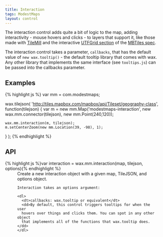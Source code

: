 ```yaml
---
title: Interaction
tags: ModestMaps
layout: control
---
```


The interaction control adds quite a bit of logic to the map, adding
interactivity - mouse hovers and clicks - to layers that support it, like those
made with [TileMill](http://tilemill.com/) and the interactive
[UTFGrid section](https://github.com/mapbox/mbtiles-spec/blob/master/1.1/utfgrid.md)
of the [MBTiles spec](https://github.com/mapbox/mbtiles-spec).

The interaction control takes a parameter, `callbacks`, that has the
default value of `new wax.tooltip()` - the default tooltip library that comes
with wax. Any other library that implements the same interface
(see `tooltips.js`) can be passed into the callbacks parameter.

## Examples

{% highlight js %}
var mm = com.modestmaps;

wax.tilejson(
  'http://tiles.mapbox.com/mapbox/api/Tileset/geography-class',
  function(tilejson) {
    var m = new mm.Map('modestmaps-interaction',
      new wax.mm.connector(tilejson),
      new mm.Point(240,120));

    wax.mm.interaction(m, tilejson);
    m.setCenterZoom(new mm.Location(39, -98), 1);
  }
);
{% endhighlight %}

## API

<dl>
  <dt>{% highlight js %}var interaction = wax.mm.interaction(map, tilejson, options){% endhighlight %}</dt>
  <dd>
    Create a new interaction object with a given map, TileJSON, and options object.

    Interaction takes an options argument:

    <dl>
      <dt>callbacks: wax.tooltip or equivalent</dt>
      <dd>By default, this control triggers tooltips for when the user
      hovers over things and clicks them. You can spot in any other object
      that implements all of the functions that wax.tooltip does.</dd>
    </dl>
  </dd>
</dl>

